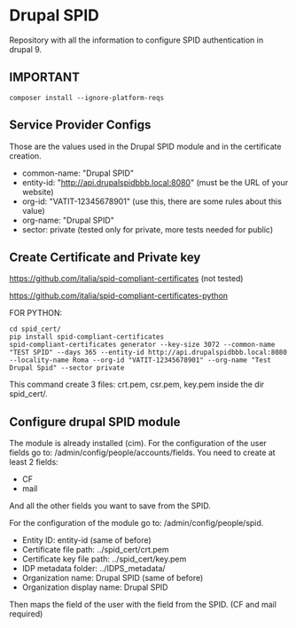 # Drupal SPID
Repository with all the information to configure SPID authentication in drupal 9.

## IMPORTANT
    composer install --ignore-platform-reqs

## Service Provider Configs
Those are the values used in the Drupal SPID module and in the certificate creation.
 - common-name: "Drupal SPID"
 - entity-id: "http://api.drupalspidbbb.local:8080" (must be the URL of your website)
 - org-id: "VATIT-12345678901" (use this, there are some rules about this value)
 - org-name: "Drupal SPID"
 - sector: private (tested only for private, more tests needed for public)

## Create Certificate and Private key
https://github.com/italia/spid-compliant-certificates (not tested)

https://github.com/italia/spid-compliant-certificates-python

FOR PYTHON:

    cd spid_cert/
    pip install spid-compliant-certificates
    spid-compliant-certificates generator --key-size 3072 --common-name "TEST SPID" --days 365 --entity-id http://api.drupalspidbbb.local:8080 --locality-name Roma --org-id "VATIT-12345678901" --org-name "Test Drupal Spid" --sector private

This command create 3 files: crt.pem, csr.pem, key.pem inside the dir spid_cert/.

## Configure drupal SPID module

The module is already installed (cim).
For the configuration of the user fields go to: /admin/config/people/accounts/fields.
You need to create at least 2 fields:
- CF
- mail

And all the other fields you want to save from the SPID.

For the configuration of the module go to: /admin/config/people/spid.
- Entity ID: entity-id (same of before)
- Certificate file path: ../spid_cert/crt.pem
- Certificate key file path: ../spid_cert/key.pem
- IDP metadata folder: ../IDPS_metadata/
- Organization name: Drupal SPID (same of before)
- Organization display name: Drupal SPID

Then maps the field of the user with the field from the SPID. (CF and mail required)





